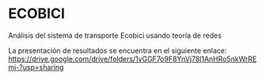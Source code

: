 # ECOBICI
Análisis del sistema de transporte Ecobici usando teoría de redes

La presentación de resultados se encuentra en el siguiente enlace: https://drive.google.com/drive/folders/1vGGF7o9F8YnVj78l1AnHRo5nkWrREmj-?usp=sharing
